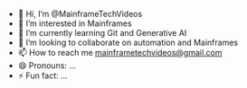 - 👋 Hi, I’m @MainframeTechVideos
- 👀 I’m interested in Mainframes
- 🌱 I’m currently learning Git and Generative AI
- 💞️ I’m looking to collaborate on automation and Mainframes
- 📫 How to reach me mainframetechvideos@gmail.com
- 😄 Pronouns: ...
- ⚡ Fun fact: ...

<!---
MainframeTechVideos/MainframeTechVideos is a ✨ special ✨ repository because its `README.md` (this file) appears on your GitHub profile.
You can click the Preview link to take a look at your changes.
--->
